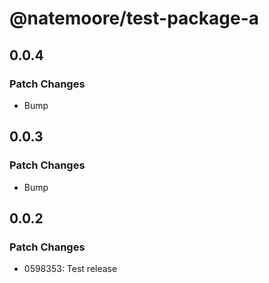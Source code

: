 # @natemoore/test-package-a

## 0.0.4

### Patch Changes

- Bump

## 0.0.3

### Patch Changes

- Bump

## 0.0.2

### Patch Changes

- 0598353: Test release
